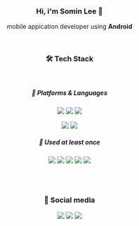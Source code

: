<div align="center">

### Hi, i'm **Somin Lee** 🙌
mobile appication developer using **Android**

<br>

### 🛠️ Tech Stack

<br>

##### 🐣 Platforms & Languages

<img src="https://img.shields.io/badge/Android Studio-3DDC84?style=flat-square&logo=android&logoColor=white"/> <img src="https://img.shields.io/badge/IntelliJ-000000?style=flat-square&logo=intellijidea&logoColor=white"/> <img src="https://img.shields.io/badge/Visual Studio Code-007ACC?style=flat-square&logo=visualstudiocode&logoColor=white"/>

<img src="https://img.shields.io/badge/Kotlin-7F52FF?style=flat-square&logo=Kotlin&logoColor=white"/> <img src="https://img.shields.io/badge/Python-3776AB?style=flat-square&logo=Python&logoColor=white"/>

##### 🌱 Used at least once

<img src="https://img.shields.io/badge/C-A8B9CC?style=flat-square&logo=C&logoColor=white"/> <img src="https://img.shields.io/badge/JavaScript-F7DF1E?style=flat-square&logo=javascript&logoColor=white"/> <img src="https://img.shields.io/badge/HTML-E34F26?style=flat-square&logo=html5&logoColor=white"/> <img src="https://img.shields.io/badge/TensorFlow-FF6F00?style=flat-square&logo=tensorflow&logoColor=white"/> <img src="https://img.shields.io/badge/PyTorch-EE4C2C?style=flat-square&logo=pytorch&logoColor=white"/>

<br>
<br>

### 🙏 Social media
<img src="https://img.shields.io/badge/Velog-20C997?style=flat-square&logo=velog&logoColor=white"/> <img src="https://img.shields.io/badge/Instagram-E4405F?style=flat-square&logo=Instagram&logoColor=white"/> <img src="https://img.shields.io/badge/Naver Blog-03C75A?style=flat-square&logo=Naver&logoColor=white"/>

</div>
